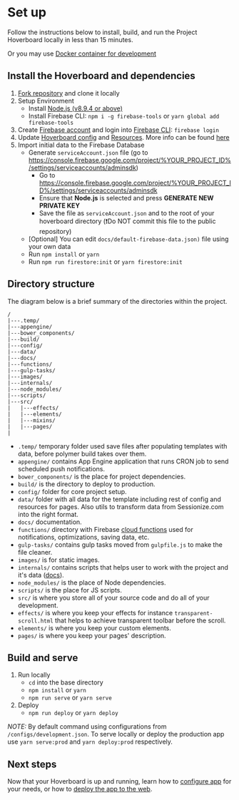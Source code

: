 # Set up

Follow the instructions below to install, build, and run the
Project Hoverboard locally in less than 15 minutes.

Or you may use [Docker container for development](docker.md)

## Install the Hoverboard and dependencies

1. [Fork repository](https://github.com/gdg-x/hoverboard/fork) and clone it locally
1. Setup Environment
   * Install [Node.js (v8.9.4 or above)](https://nodejs.org/en/download/)
   * Install Firebase CLI: `npm i -g firebase-tools` or `yarn global add firebase-tools`
1. Create [Firebase account](https://console.firebase.google.com) and login into [Firebase CLI](https://firebase.google.com/docs/cli/): `firebase login`
1. Update [Hoverboard config](/config) and [Resources](/data). More info can be found [here](./configure-app.md)
1. Import initial data to the Firebase Database
    * Generate `serviceAccount.json` file (go to https://console.firebase.google.com/project/%YOUR_PROJECT_ID%/settings/serviceaccounts/adminsdk)
      - Go to https://console.firebase.google.com/project/%YOUR_PROJECT_ID%/settings/serviceaccounts/adminsdk
      - Ensure that **Node.js** is selected and press **GENERATE NEW PRIVATE KEY**
      - Save the file as `serviceAccount.json` and to the root of your hoverboard directory (❗Do NOT commit this file to the public repository)
    * [Optional] You can edit `docs/default-firebase-data.json)` file using your own data
    * Run `npm install` or `yarn`
    * Run `npm run firestore:init` or `yarn firestore:init`


## Directory structure

The diagram below is a brief summary of the directories within the project.

    /
    |---.temp/
    |---appengine/
    |---bower_components/
    |---build/
    |---config/
    |---data/
    |---docs/
    |---functions/
    |---gulp-tasks/
    |---images/
    |---internals/
    |---node_modules/
    |---scripts/
    |---src/
    |   |---effects/
    |   |---elements/
    |   |---mixins/
    |   |---pages/
    |

*   `.temp/` temporary folder used save files after populating templates with data, before polymer build takes over them.
*   `appengine/` contains App Engine application that runs CRON job to send scheduled push notifications.
*   `bower_components/` is the place for project dependencies.
*   `build/` is the directory to deploy to production.
*   `config/` folder for core project setup.
*   `data/` folder with all data for the template including rest of config and resources for pages. Also utils to transform data from Sessionize.com into the right format.
*   `docs/` documentation.
*   `functions/` directory with Firebase [cloud functions](https://firebase.google.com/docs/functions/) used for notifications, optimizations, saving data, etc.
*   `gulp-tasks/` contains gulp tasks moved from `gulpfile.js` to make the file cleaner.
*   `images/` is for static images.
*   `internals/` contains scripts that helps user to work with the project and it's data ([docs](./firebase-utils.md)).
*   `node_modules/` is the place of Node dependencies.
*   `scripts/` is the place for JS scripts.
*   `src/` is where you store all of your source code and do all of your development.
*   `effects/` is where you keep your effects for instance `transparent-scroll.html` that helps to achieve transparent toolbar before the scroll.
*   `elements/` is where you keep your custom elements.
*   `pages/` is where you keep your pages' description.


## Build and serve

1. Run locally
   * `cd` into the base directory
   * `npm install` or `yarn`
   * `npm run serve` or `yarn serve`
1. Deploy
   * `npm run deploy` or `yarn deploy`

*NOTE:* By default command using configurations from `/configs/development.json`.
To serve locally or deploy the production app use `yarn serve:prod` and `yarn deploy:prod` respectively.

## Next steps

Now that your Hoverboard is up and running, learn how to
[configure app](configure-app.md) for your needs, or how to [deploy the app to the web](deploy.md).
